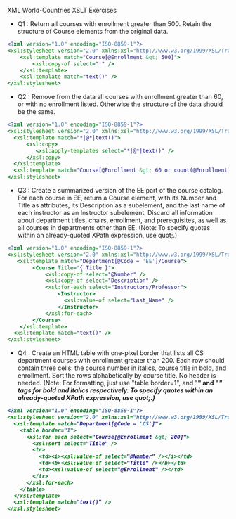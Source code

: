 XML World-Countries XSLT Exercises
  - Q1 : Return all courses with enrollment greater than 500. Retain the structure of Course elements from the original data.
  ```XSLT
  <?xml version="1.0" encoding="ISO-8859-1"?>
  <xsl:stylesheet version="2.0" xmlns:xsl="http://www.w3.org/1999/XSL/Transform">
      <xsl:template match="Course[@Enrollment &gt; 500]">
          <xsl:copy-of select="." />
      </xsl:template>    
      <xsl:template match="text()" />
  </xsl:stylesheet>
  ```

  - Q2 : Remove from the data all courses with enrollment greater than 60, or with no enrollment listed. Otherwise the structure of the data should be the same.
  ```XSLT
  <?xml version="1.0" encoding="ISO-8859-1"?>
  <xsl:stylesheet version="2.0" xmlns:xsl="http://www.w3.org/1999/XSL/Transform">
    <xsl:template match="*|@*|text()">
        <xsl:copy>
           <xsl:apply-templates select="*|@*|text()" />
        </xsl:copy>
    </xsl:template>
    <xsl:template match="Course[@Enrollment &gt; 60 or count(@Enrollment) &lt; 1]" />
  </xsl:stylesheet>
  ```

  - Q3 : Create a summarized version of the EE part of the course catalog. For each course in EE, return a Course element, with its Number and Title as attributes, its Description as a subelement, and the last name of each instructor as an Instructor subelement. Discard all information about department titles, chairs, enrollment, and prerequisites, as well as all courses in departments other than EE. (Note: To specify quotes within an already-quoted XPath expression, use quot;.)
  ```XSLT
  <?xml version="1.0" encoding="ISO-8859-1"?>
  <xsl:stylesheet version="2.0" xmlns:xsl="http://www.w3.org/1999/XSL/Transform">
     <xsl:template match="Department[@Code = 'EE']/Course">
          <Course Title="{ Title }">
              <xsl:copy-of select="@Number" />
              <xsl:copy-of select="Description" />
              <xsl:for-each select="Instructors/Professor">
                  <Instructor>
                    <xsl:value-of select="Last_Name" />
                  </Instructor>
              </xsl:for-each>
          </Course>
      </xsl:template>  
    <xsl:template match="text()" />
  </xsl:stylesheet>
  ```

  - Q4 : Create an HTML table with one-pixel border that lists all CS department courses with enrollment greater than 200. Each row should contain three cells: the course number in italics, course title in bold, and enrollment. Sort the rows alphabetically by course title. No header is needed. (Note: For formatting, just use "table border=1", and "<b>" and "<i>" tags for bold and italics respectively. To specify quotes within an already-quoted XPath expression, use quot;.)
  ```XSLT
  <?xml version="1.0" encoding="ISO-8859-1"?>
  <xsl:stylesheet version="2.0" xmlns:xsl="http://www.w3.org/1999/XSL/Transform">
    <xsl:template match="Department[@Code = 'CS']">
      <table border="1">
        <xsl:for-each select="Course[@Enrollment &gt; 200]">
          <xsl:sort select="Title" />
          <tr>
            <td><i><xsl:value-of select="@Number" /></i></td>
            <td><b><xsl:value-of select="Title" /></b></td>
            <td><xsl:value-of select="@Enrollment" /></td>
          </tr>
        </xsl:for-each>
      </table>
    </xsl:template>
    <xsl:template match="text()" />
  </xsl:stylesheet>
  ```
